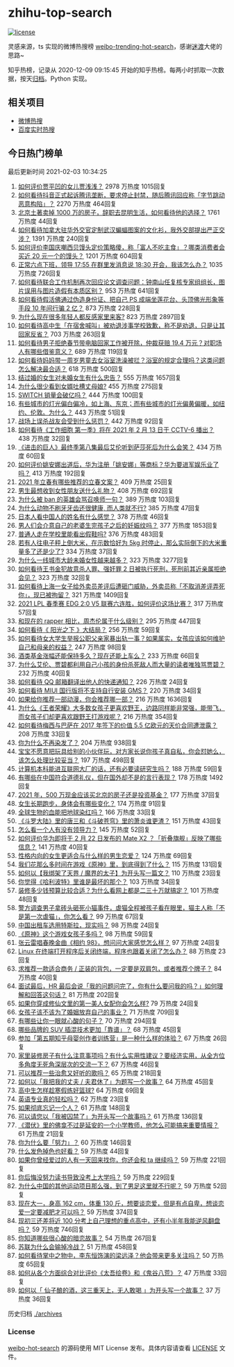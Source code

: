 # zhihu-top-search

[![license](https://img.shields.io/github/license/Arrackisarookie/zhihu-top-search)](https://github.com/Arrackisarookie/zhihu-top-search/blob/master/LICENSE)

灵感来源，ts 实现的微博热搜榜 [weibo-trending-hot-search](https://github.com/justjavac/weibo-trending-hot-search)，感谢[迷渡](https://github.com/justjavac)大佬的思路~

知乎热榜，记录从 2020-12-09 09:15:45 开始的知乎热榜。每两小时抓取一次数据，按天[归档](./archives)。Python 实现。

## 相关项目
+ [微博热搜](https://github.com/Arrackisarookie/weibo-hot-search)
+ [百度实时热搜](https://github.com/Arrackisarookie/baidu-hot-search)

## 今日热门榜单

<!-- Rank Begin -->

最后更新时间 2021-02-03 10:34:25

1. [如何评价贾平凹的女儿贾浅浅？](https://www.zhihu.com/question/442000334) 2978 万热度 1015回复
1. [如何看待抖音正式起诉腾讯垄断，要求停止封禁，随后腾讯回应称「字节跳动恶意构陷」？](https://www.zhihu.com/question/442521071) 2270 万热度 464回复
1. [北京土著卖掉 1000 万的房子，辞职去昆明生活，如何看待他的选择？](https://www.zhihu.com/question/442526187) 1761 万热度 44回复
1. [如何看待加拿大驻华外交官定制武汉蝙蝠图案的文化衫，我外交部提出严正交涉？](https://www.zhihu.com/question/442335099) 1391 万热度 240回复
1. [如何评价李国庆嘲西贝馒头定价策略傻，称「富人不吃主食」？哪类消费者会买近 20 元一个的馒头？](https://www.zhihu.com/question/442312222) 1201 万热度 604回复
1. [正常六点下班，领导 17:55 在群里发消息说 18:30 开会，我该怎么办？](https://www.zhihu.com/question/441394605) 1035 万热度 726回复
1. [如何看待联合工作机制再次回应论文调查问题：钟南山任复核专家组组长，图片误用与图片造假有本质区别？](https://www.zhihu.com/question/442476845) 953 万热度 641回复
1. [如何看待假活佛通过伪造身份证、把自己 PS 成端坐莲花台、头顶佛光形象等手段 10 年间行骗 2 亿？](https://www.zhihu.com/question/442441769) 873 万热度 228回复
1. [为什么现在很多年轻人都反感家里来客?](https://www.zhihu.com/question/337487629) 823 万热度 2897回复
1. [如何看待高中生「在宿舍喊叫」被劝退涉事学校致歉，称不是劝退，只是让其回家反省？](https://www.zhihu.com/question/442442248) 703 万热度 263回复
1. [如何看待男子拒绝春节带电脑回家工作被开除，仲裁获赔 19.4 万元？对职场人有哪些借鉴意义？](https://www.zhihu.com/question/442393018) 689 万热度 119回复
1. [如何看待妈妈带一周岁男童去女浴室洗澡被拦？浴室的规定合理吗？这类问题怎么解决最合适？](https://www.zhihu.com/question/442189179) 618 万热度 500回复
1. [结过婚的女生对未婚女生有什么忠告？](https://www.zhihu.com/question/429392239) 555 万热度 1657回复
1. [为什么很少看到女婿吐槽丈母娘?](https://www.zhihu.com/question/408049742) 455 万热度 275回复
1. [SWITCH 销量会破亿吗？](https://www.zhihu.com/question/266492999) 444 万热度 100回复
1. [有些城市的灯光偏白偏冷，如上海、东京；而有些城市的灯光偏黄偏暖，如纽约、伦敦。为什么？](https://www.zhihu.com/question/441971760) 443 万热度 51回复
1. [战场上误杀战友会受到什么惩罚？](https://www.zhihu.com/question/441662784) 442 万热度 92回复
1. [如何看待《工作细胞 第一季》将在 2021 年 2 月 13 日于 CCTV-6 播出？](https://www.zhihu.com/question/440667670) 438 万热度 32回复
1. [《进击的巨人》最终季第八集最后艾伦听到萨莎死后为什么会笑？](https://www.zhihu.com/question/442272077) 434 万热度 60回复
1. [如何评价姚安娜出道后，华为注册「姚安娜」等商标？华为要进军娱乐业了吗？](https://www.zhihu.com/question/442450981) 413 万热度 192回复
1. [2021 年立春有哪些推荐的立春文案？](https://www.zhihu.com/question/441616558) 409 万热度 25回复
1. [男生最想收到女性朋友送什么礼物？](https://www.zhihu.com/question/25312138) 408 万热度 692回复
1. [为什么被 ban 的英雄会骂召唤师一句？](https://www.zhihu.com/question/435413809) 389 万热度 103回复
1. [为什么动物不刷牙牙齿还很健康, 而人类就不行?](https://www.zhihu.com/question/441912478) 385 万热度 47回复
1. [日本人看中国人的姓名有什么感觉？](https://www.zhihu.com/question/433563472) 378 万热度 46回复
1. [男人们会介意自己的老婆生完孩子之后的妊娠纹吗？](https://www.zhihu.com/question/366941403) 377 万热度 1853回复
1. [普通人走在学校里能看出假鞋吗?](https://www.zhihu.com/question/436551907) 376 万热度 483回复
1. [若有人往电子秤上倒大米，在示数恰好为 5kg 时停止，那么实际倒下的大米重量多了还是少了?](https://www.zhihu.com/question/440951244) 334 万热度 37回复
1. [为什么一线城市大龄未婚女性越来越多？](https://www.zhihu.com/question/313988752) 323 万热度 3277回复
1. [如何看待王书金犯故意杀人罪、强奸罪 2 日被执行死刑，死刑前其近亲属拒绝会见？](https://www.zhihu.com/question/442446974) 323 万热度 32回复
1. [如何看待上海一女子给外卖员差评后遭砸门威胁，外卖员称「不取消差评弄死你」，现已被拘留？](https://www.zhihu.com/question/442338887) 321 万热度 1409回复
1. [2021 LPL 春季赛 EDG 2:0 V5 联赛六连胜，如何评价这场比赛？](https://www.zhihu.com/question/442530670) 317 万热度 57回复
1. [和现在的 rapper 相比，周杰伦属于什么级别？](https://www.zhihu.com/question/323344003) 295 万热度 447回复
1. [如何看待《 阳光之下 》大结局？](https://www.zhihu.com/question/442399781) 256 万热度 59回复
1. [如何看待女大学生举报公职父亲家暴出轨一事？如果属实，女孩应该如何维护自己和母亲的权益？](https://www.zhihu.com/question/442399311) 247 万热度 98回复
1. [酒类基金涨幅还能保持多久？现在还能上车么？](https://www.zhihu.com/question/441868177) 233 万热度 66回复
1. [为什么艾伦、贾碧都利用自己小孩的身份杀死敌人而大量的读者唯独骂贾碧？](https://www.zhihu.com/question/442445064) 232 万热度 40回复
1. [如何看待 QQ 邮箱翻译出他人的快递通知？](https://www.zhihu.com/question/441673950) 226 万热度 24回复
1. [如何看待 MIUI 国行版将不支持自行安装 GMS？](https://www.zhihu.com/question/442452833) 220 万热度 34回复
1. [如果给你推荐一部动漫，你会推荐哪一部？](https://www.zhihu.com/question/436814482) 216 万热度 1636回复
1. [为什么《王者荣耀》大多数女孩子更喜欢野王，边路同样能非常强，能带飞，而女孩子们却更喜欢跟野王打游戏呢？](https://www.zhihu.com/question/435316570) 216 万热度 354回复
1. [如何看待梅西与巴萨在 2017 年签下的价值 5.5 亿欧元的天价合同遭泄露？](https://www.zhihu.com/question/442268429) 208 万热度 33回复
1. [你为什么不再染发了？](https://www.zhihu.com/question/353044186) 204 万热度 938回复
1. [宝宝不愿意把玩具给别的小伙伴玩，对方家长说你孩子真自私，你会怼她么，该怎么处理比较妥当？](https://www.zhihu.com/question/441144163) 197 万热度 498回复
1. [计算机本科能进互联网大厂的话，还有必要读研究生吗？](https://www.zhihu.com/question/442190265) 188 万热度 59回复
1. [有哪些在中国符合道德礼仪，但在国外却不是的言行表现？](https://www.zhihu.com/question/277214294) 178 万热度 1492回复
1. [2021 年，500 万现金应该买北京的房子还是投资基金？](https://www.zhihu.com/question/442346847) 177 万热度 37回复
1. [女生长期跑步，身体会有哪些变化？](https://www.zhihu.com/question/437451880) 174 万热度 91回复
1. [全球生物的血能把地球染红吗？](https://www.zhihu.com/question/440344832) 166 万热度 33回复
1. [《斗罗大陆》里的唐三和《斗破苍穹》里的萧炎谁更渣？](https://www.zhihu.com/question/419849232) 151 万热度 43回复
1. [怎么看一个人有没有领导力？](https://www.zhihu.com/question/430981016) 145 万热度 52回复
1. [如何评价华为即将于 2 月 22 日发布的 Mate X2 ？「折叠旗舰」反映了哪些信息？](https://www.zhihu.com/question/442455155) 141 万热度 40回复
1. [性格内向的女生更适合与什么样的男生恋爱？](https://www.zhihu.com/question/411010171) 124 万热度 69回复
1. [我们花那么多时间在游戏《原神》里，到底得到了什么？](https://www.zhihu.com/question/432100286) 115 万热度 131回复
1. [如何以【我绑架了天界 / 魔界的太子】为开头写一篇文？](https://www.zhihu.com/question/440933441) 110 万热度 23回复
1. [你觉得《哈利波特》里谁是最坏的那个？](https://www.zhihu.com/question/441616841) 103 万热度 34回复
1. [装修多少钱预算比较合适？为什么看网上都是二三十万就搞定？](https://www.zhihu.com/question/441287480) 101 万热度 48回复
1. [警方调查男子拿砖头砸死小猫事件，虐猫全程被孩子看在眼里，猫主人称「不是第一次虐猫」，你怎么看？](https://www.zhihu.com/question/442450959) 99 万热度 67回复
1. [中国出租车选用特斯拉，现实吗？](https://www.zhihu.com/question/438817967) 98 万热度 24回复
1. [《原神》这个游戏女孩子多吗？](https://www.zhihu.com/question/442185825) 98 万热度 59回复
1. [张云雷唱春晚金曲《相约 98》，想问问大家感觉怎么样？](https://www.zhihu.com/question/442367669) 97 万热度 24回复
1. [Linux 在终端打开程序后关闭终端，程序也跟着关闭了怎么办？](https://www.zhihu.com/question/442188249) 88 万热度 23回复
1. [求推荐一款适合商务 / 正装的背包，一定要是双肩包，或者推荐个牌子？](https://www.zhihu.com/question/33259771) 84 万热度 40回复
1. [面试最后，HR 最后会说「我的问题问完了，你有什么要问我的吗？」如何理解和回答这句话？](https://www.zhihu.com/question/29904997) 81 万热度 202回复
1. [如果你穿成修仙文里的第一美人女配你会怎么样?](https://www.zhihu.com/question/411359114) 79 万热度 24回复
1. [女孩子该不该为了婚姻放弃自己的事业？](https://www.zhihu.com/question/437698932) 71 万热度 709回复
1. [有哪些让你一眼就心酸的句子？](https://www.zhihu.com/question/362221642) 70 万热度 294回复
1. [哪些品牌的 SUV 插混技术更加「靠谱」？](https://www.zhihu.com/question/442483884) 68 万热度 45回复
1. [参加「第五期知乎母婴创作者训练营」是一种什么样的体验？](https://www.zhihu.com/question/442512809) 67 万热度 26回复
1. [家里装修房子有什么注意事项吗？有什么实用性建议？要经济实用，从全方位多角度无死角深层次的交流一下？](https://www.zhihu.com/question/430085434) 67 万热度 46回复
1. [可以推荐一些治愈又好听的歌吗？](https://www.zhihu.com/question/440781439) 65 万热度 218回复
1. [如何以「我把我的丈夫 / 夫君休了」为题写一个故事？](https://www.zhihu.com/question/435344054) 64 万热度 45回复
1. [高中生怎样趁寒假练好篮球?](https://www.zhihu.com/question/437542888) 64 万热度 69回复
1. [英语专业真的轻松吗？](https://www.zhihu.com/question/441457128) 62 万热度 23回复
1. [如果彻底忘记一个人？](https://www.zhihu.com/question/440549895) 61 万热度 148回复
1. [可以请您以「我被囚禁了」为开头写一个故事吗？](https://www.zhihu.com/question/399229535) 61 万热度 136回复
1. [《潜伏》里的佛龛不过是延安的一个小学教师，他怎么可能搞来重要情报？](https://www.zhihu.com/question/439123636) 61 万热度 21回复
1. [你为什么要「努力」？](https://www.zhihu.com/question/441844189) 60 万热度 146回复
1. [什么发色掉色也好看？](https://www.zhihu.com/question/376168141) 59 万热度 44回复
1. [如果你曾经爱过的人有一天回来找你，你还会和 ta 继续吗？](https://www.zhihu.com/question/441718033) 59 万热度 221回复
1. [你后悔没努力读书导致没考上大学吗？](https://www.zhihu.com/question/441208345) 59 万热度 229回复
1. [为什么中国的其他运动项目那么强，到了男足这里就不行呢？](https://www.zhihu.com/question/414037344) 59 万热度 52回复
1. [现在大一，身高 162 cm，体重 130 斤，想要谈恋爱，但是有点自卑，想谈恋爱一定要减肥才可以吗？](https://www.zhihu.com/question/440245202) 59 万热度 374回复
1. [现初三还差将近 100 分考上自己理想的重点高中，还有小半年我能逆风翻盘吗？](https://www.zhihu.com/question/436348613) 59 万热度 746回复
1. [你知道哪些很心酸的暗恋故事？](https://www.zhihu.com/question/427167729) 54 万热度 267回复
1. [苏联为什么会输掉冷战？](https://www.zhihu.com/question/434205449) 51 万热度 458回复
1. [如何看待掌中之物中，李东恒饰演的梁远泽？他会带来更多关注吗？](https://www.zhihu.com/question/379629339) 50 万热度 65回复
1. [如何从各个方面综合对比评价《太吾绘卷》和《鬼谷八荒》？](https://www.zhihu.com/question/442111017) 47 万热度 33回复
1. [如何以「 仙子酿的酒，这三重天上，无人敢喝 」为开头写一个故事？](https://www.zhihu.com/question/440893679) 37 万热度 36回复
<!-- Rank End -->

历史归档 [./archives](./archives)

### License

[weibo-hot-search](https://github.com/Arrackisarookie/zhihu-top-search) 的源码使用 MIT License 发布。具体内容请查看 [LICENSE](./LICENSE) 文件。
